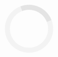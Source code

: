 <style>

    /* Spinner CSS */
    div#loader {
        border: 16px solid #f3f3f3; /* Light grey */
        border-top: 16px solid #e4e4e4; /* Couch-like */
        border-radius: 50%;
        width: 120px;
        height: 120px;
        position: absolute;
        top: 50%;
        left: 10%;
        animation: spin 0.5s linear infinite;
        transform: translate3d(-50%, -50%, 0);
    }

    @keyframes spin {
        0% { transform: translate3d(-50%, -50%, 0) rotate(0deg); }
        100% { transform: translate3d(-50%, -50%, 0) rotate(360deg); }
    }

    #k_overlay { display: none!important;} /* can disable default dark overlay */
</style>

<div id="loader"></div>

